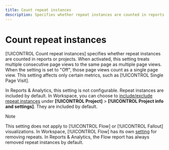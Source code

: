 ```yaml
---
title: Count repeat instances
description: Specifies whether repeat instances are counted in reports.
---
```


# Count repeat instances

[!UICONTROL Count repeat instances] specifies whether repeat instances are counted in reports or projects. When activated, this setting treats multiple consecutive page views to the same page as multiple page views. When the setting is set to "Off", those page views count as a single page view. This setting affects only certain metrics, such as [!UICONTROL Single Page Visit]. 

In Reports & Analytics, this setting is not configurable. Repeat instances are included by default.
In Workspace, you can choose to [include/exclude repeat instances](/help/analyze/analysis-workspace/build-workspace-project/freeform-overview.md) under **[!UICONTROL Project]** > **[!UICONTROL Project info and settings]**. They are included by default. 

>[!NOTE]
>This setting does not apply to [!UICONTROL Flow] or [!UICONTROL Fallout] visualizations. In Workspace, [!UICONTROL Flow] has its own [setting](/help/analyze/analysis-workspace/visualizations/c-flow/flow-settings.md) for removing repeats. In Reports & Analytics, the Flow report has always removed repeat instances by default.
